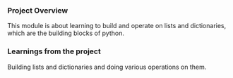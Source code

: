 ### Project Overview

 This module is about learning to build and operate on lists and dictionaries, which are the building blocks of python.


### Learnings from the project

 Building lists and dictionaries and doing various operations on them.


